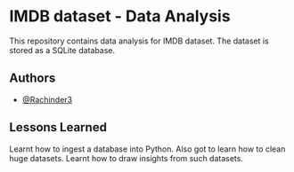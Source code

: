 
# IMDB dataset - Data Analysis

This repository contains data analysis for IMDB dataset. The dataset 
is stored as a SQLite database.




## Authors

- [@Rachinder3](https://github.com/Rachinder3)

  
## Lessons Learned

Learnt how to ingest a database into Python. Also got to learn how 
to clean huge datasets. Learnt how to draw insights from such datasets.


  
